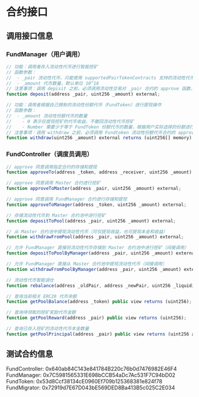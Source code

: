 # 合约接口

## 调用接口信息

### FundManager（用户调用）

```js
// 功能：调用者存入流动性代币进行智能挖矿
// 函数参数：
//  - _pair 流动性代币，只能使用 supportedPairTokenContracts 支持的流动性代币
//  - _amount 代币数量，默认单位 10^18
// 注意事项：调用 depisit 之前，必须调用流动性交易对 _pair 合约的 approve 函数，并通过对 FundManager 合约地址允许对应的数量，否则没法存储
function deposit(address _pair, uint256 _amount) external;

// 功能：调用者根据自己拥有的流动性份额代币（FundToken）进行提现操作
// 函数参数：
//  - _amount 流动性份额代币的数量
//    - 0 表示仅提现挖矿的代币收益，不撤回流动性代币挖矿
//    - Number 需要少于等于 FundToken 份额代币的数量，根据用户实际选择的份额进行提现
// 注意事项：调用 withdraw 之前，必须调用 Fundtoken 流动性份额代币合约的 approve 函数，并通过对 FundManager 合约地址允许对应的数量，否则没法销毁 Fundtoken 代币
function withdraw(uint256 _amount) external returns (uint256[] memory);
```

### FundController（调度员调用）

```js
// approve 同意调用指定合约的存储和提现
function approveTo(address _token, address _receiver, uint256 _amount) external;

// approve 同意调用 Master 合约进行挖矿
function approveToMaster(address _pair, uint256 _amount) external;

// approve 同意调用 FundManager 合约进行存储和提现
function approveToManager(address _token, uint256 _amount) external;

// 存储流动性代币到 Master 合约池中进行挖矿
function depositToPool(address _pair, uint256 _amount) external;

// 从 Master 合约池中提现流动性代币（可仅提现收益，也可提现本金和收益）
function withdrawFromPool(address _pair, uint256 _amount) external;

// 允许 FundManager 直接将流动性代币存储到 Master 合约池中进行挖矿（间接调用）
function depositToPoolByManager(address _pair, uint256 _amount) external onlyFundManager;

// 允许 FundManager 直接从 Master 合约池中提现流动性代币（间接调用）
function withdrawFromPoolByManager(address _pair, uint256 _amount) external onlyFundManager;

// 流动性代币智能调仓
function rebalance(address _oldPair, address _newPair, uint256 _liquidity, uint256 _deadline) external onlyRebalancer returns (uint256 newLiquidity);

// 查询当前相关 ERC20 代币余额
function getPoolBalance(address _token) public view returns (uint256);

// 查询待领取的挖矿奖励代币金额
function getPoolReward(address _pair) public view returns (uint256);

// 查询已存入挖矿的流动性代币本金数量
function getPoolPrincipal(address _pair) public view returns (uint256 amount);
```

## 测试合约信息

FundController: 0x640ab84C143e841784B220c76b0d7476982E46F4
FundManager: 0x7C5981565331E698bCCB54aDc7Ac531F7C94bD02
FundToken: 0x53d8Ccf38134cE0960Ef709b125368381e824f78
FundMigrator: 0x72919d7E67D043bE569DED8Ba413B5c025C2E034



